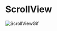 # ScrollView
![ScrollViewGif](https://user-images.githubusercontent.com/50354222/161786324-a12b6950-456c-4d05-85bb-a95b8686558f.gif)
